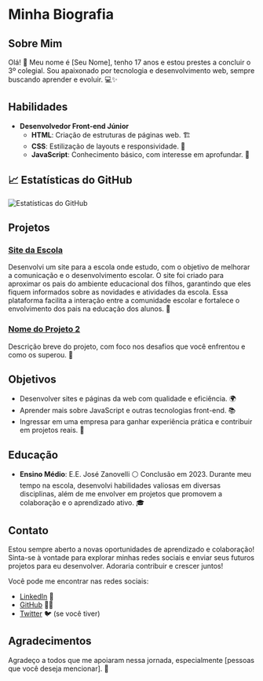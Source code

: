 # Minha Biografia

## Sobre Mim
Olá! 👋 Meu nome é [Seu Nome], tenho 17 anos e estou prestes a concluir o 3º colegial. Sou apaixonado por tecnologia e desenvolvimento web, sempre buscando aprender e evoluir. 💻✨

## Habilidades
- **Desenvolvedor Front-end Júnior**
  - **HTML**: Criação de estruturas de páginas web. 🏗️
  - **CSS**: Estilização de layouts e responsividade. 🎨
  - **JavaScript**: Conhecimento básico, com interesse em aprofundar. 📜

## 📈 Estatísticas do GitHub
![Estatísticas do GitHub](https://github-readme-stats.vercel.app/api?username=jpmagri-07&show_icons=true&hide_title=true&hide=prs&count_private=true&include_all_commits=true&theme=radical)

## Projetos
### [Site da Escola](#)
Desenvolvi um site para a escola onde estudo, com o objetivo de melhorar a comunicação e o desenvolvimento escolar. O site foi criado para aproximar os pais do ambiente educacional dos filhos, garantindo que eles fiquem informados sobre as novidades e atividades da escola. Essa plataforma facilita a interação entre a comunidade escolar e fortalece o envolvimento dos pais na educação dos alunos. 🚀

### [Nome do Projeto 2](#)
Descrição breve do projeto, com foco nos desafios que você enfrentou e como os superou. 💪

## Objetivos
- Desenvolver sites e páginas da web com qualidade e eficiência. 🌍
- Aprender mais sobre JavaScript e outras tecnologias front-end. 📚
- Ingressar em uma empresa para ganhar experiência prática e contribuir em projetos reais. 🏢

## Educação
- **Ensino Médio**: E.E. José Zanovelli ⚪ Conclusão em 2023. Durante meu tempo na escola, desenvolvi habilidades valiosas em diversas disciplinas, além de me envolver em projetos que promovem a colaboração e o aprendizado ativo. 🎓

## Contato
Estou sempre aberto a novas oportunidades de aprendizado e colaboração! Sinta-se à vontade para explorar minhas redes sociais e enviar seus futuros projetos para eu desenvolver. Adoraria contribuir e crescer juntos!

Você pode me encontrar nas redes sociais:
- [LinkedIn](#) 💼
- [GitHub](#) 🐱‍💻
- [Twitter](#) 🐦 (se você tiver)

## Agradecimentos
Agradeço a todos que me apoiaram nessa jornada, especialmente [pessoas que você deseja mencionar]. 🙏
